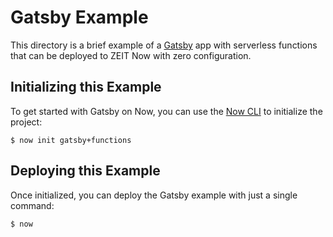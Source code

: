 # Gatsby Example

This directory is a brief example of a [Gatsby](https://www.gatsbyjs.org/) app with serverless functions that can be deployed to ZEIT Now with zero configuration.

## Initializing this Example

To get started with Gatsby on Now, you can use the [Now CLI](https://zeit.co/download) to initialize the project:

```shell
$ now init gatsby+functions
```

## Deploying this Example

Once initialized, you can deploy the Gatsby example with just a single command:

```shell
$ now
```
